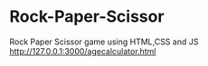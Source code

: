 # Rock-Paper-Scissor
Rock Paper Scissor game using HTML,CSS and JS
http://127.0.0.1:3000/agecalculator.html

